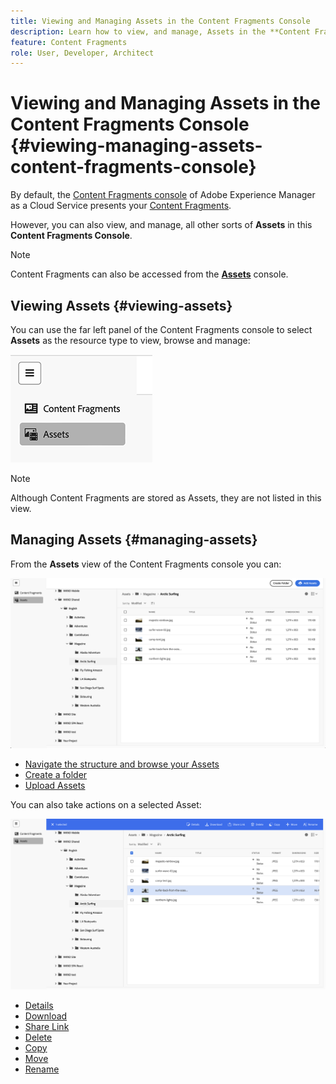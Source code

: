 ```yaml
---
title: Viewing and Managing Assets in the Content Fragments Console
description: Learn how to view, and manage, Assets in the **Content Fragments Console** of Adobe Experience Manager as a Cloud Service.
feature: Content Fragments
role: User, Developer, Architect
---
```

# Viewing and Managing Assets in the Content Fragments Console {#viewing-managing-assets-content-fragments-console}

By default, the [Content Fragments console](/help/sites-cloud/administering/content-fragments/managing.md#content-fragments-console) of Adobe Experience Manager as a Cloud Service presents your [Content Fragments](/help/sites-cloud/administering/content-fragments/overview.md). 

However, you can also view, and manage, all other sorts of **Assets** in this **Content Fragments Console**.

>[!NOTE]
>
>Content Fragments can also be accessed from the **[Assets](/help/assets/overview.md)** console.

## Viewing Assets {#viewing-assets}

You can use the far left panel of the Content Fragments console to select  **Assets** as the resource type to view, browse and manage:

![Content Fragments console - navigation](/help/sites-cloud/administering/content-fragments/assets/cf-console-assets-navigation.png)

>[!NOTE]
>
>Although Content Fragments are stored as Assets, they are not listed in this view.

## Managing Assets {#managing-assets}

From the **Assets** view of the Content Fragments console you can:

![Content Fragments console - browse Asset](/help/sites-cloud/administering/content-fragments/assets/cf-console-assets-browse.png)

* [Navigate the structure and browse your Assets](/help/assets/navigate-assets-view.md)
* [Create a folder](/help/assets/manage-digital-assets.md#creating-folders)
* [Upload Assets](/help/assets/add-delete-assets-view.md)

You can also take actions on a selected Asset:

![Content Fragments console - actions for selected Asset](/help/sites-cloud/administering/content-fragments/assets/cf-console-assets-actions.png)

* [Details](/help/assets/manage-digital-assets.md#editing-properties)
* [Download](/help/assets/download-assets-from-aem.md)
* [Share Link](/help/assets/share-assets.md)
* [Delete](/help/assets/manage-digital-assets.md#delete-assets)
* [Copy](/help/assets/manage-digital-assets.md#copying-assets)
* [Move](/help/assets/manage-digital-assets.md#moving-or-renaming-assets)
* [Rename](/help/assets/manage-digital-assets.md#moving-or-renaming-assets)
